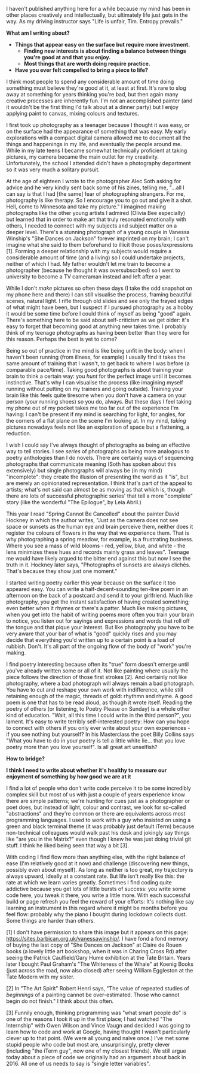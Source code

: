 I haven't published anything here for a while because my mind has been in other places creatively and intellectually, but ultimately life just gets in the way. As my driving instructor says "Life is unfair, Tim. Entropy prevails."

**What am I writing about?**

- **Things that appear easy on the surface but require more investment.**
  - **Finding new interests is about finding a balance between things you're good at and that you enjoy.**
  - **Most things that are worth doing require practice.**
- **Have you ever felt compelled to bring a piece to life?**

I think most people to spend any considerable amount of time doing something must believe they're good at it, at least at first. It's rare to slog away at something for years thinking you're bad, but then again many creative processes are inherently fun. I'm not an accomplished painter (and it wouldn't be the first thing I'd talk about at a dinner party) but I enjoy applying paint to canvas, mixing colours and textures.

I first took up photography as a teenager because I thought it was easy, or on the surface had the appearance of something that was easy. My early explorations with a compact digital camera allowed me to document all the things and happenings in my life, and eventually the people around me. While in my late teens I became somewhat technically proficient at taking pictures, my camera became the main outlet for my creativity. Unfortunately, the school I attended didn't have a photography department so it was very much a solitary pursuit.

At the age of eighteen I wrote to the photographer Alec Soth asking for advice and he very kindly sent back some of his zines, telling me, "...all I can say is that I had [the same] fear of photographing strangers. For me, photography is like therapy. So I encourage you to go out and give it a shot. Hell, come to Minnesota and take my picture." I imagined making photographs like the other young artists I admired (Olivia Bee especially) but learned that in order to make art that truly resonated emotionally with others, I needed to connect with my subjects and subject matter on a deeper level. There's a stunning photograph of a young couple in Vanessa Winship's "She Dances on Jackson" forever imprinted on my brain; I can't imagine what she said to them beforehand to illicit those poses/expressions [1]. Forming a deeper relationship with my subjects would require a considerable amount of time (and a living) so I could undertake projects, neither of which I had. My father wouldn't let me train to become a photographer (because he thought it was oversubscribed) so I went to university to become a TV cameraman instead and left after a year.

While I don't *make* pictures so often these days (I take the odd snapshot on my phone here and there) I can still visualise the process, framing beautiful scenes, natural light. I rifle through old slides and see only the frayed edges of what might have been, but I suspect if I pursued photography as a hobby it would be some time before I could think of myself as being "good" again. There's something here to be said about self-criticism as we get older: it's easy to forget that becoming good at anything new takes time. I probably think of my teenage photographs as having been better than they were for this reason. Perhaps the best is yet to come?

Being so out of practice in the mind is like being unfit in the body: when I haven't been running (from illness, for example) I usually find it takes the same amount of training that I wasn't, to get back to where I was before (a comparable pace/time). Taking good photographs is about training your brain to think a certain way: you *hunt* for the perfect image until it becomes instinctive. That's why I can visualise the process (like imagining myself running without putting on my trainers and going outside). Training your brain like this feels quite tiresome when you don't have a camera on your person (your running shoes) so you do, always. But these days I feel taking my phone out of my pocket takes me too far out of the experience I'm having: I can't be present if my mind is searching for light, for angles, for the corners of a flat plane on the scene I'm looking at. In my mind, *taking* pictures nowadays feels not like an exploration of space but a flattening, a reduction.

I wish I could say I've always thought of photographs as being an effective way to tell stories. I see *series* of photographs as being more analogous to poetry anthologies than I do novels. There are certainly ways of sequencing photographs that communicate meaning (Soth has spoken about this extensively) but single photographs will always be (in my mind) "incomplete": they create the illusion of presenting the world as it "is", but are merely an opinionated representation. I think that's part of the appeal to artists; what's not said can almost be as moving as that which is, though there are lots of successful photographic series' that tell a more "complete" story (like the wonderful "The Epilogue", by Leia Abril.) 

This year I read "Spring Cannot Be Cancelled" about the painter David Hockney in which the author writes, "Just as the camera does not see space or sunsets as the human eye and brain perceive them, neither does it register the colours of flowers in the way that we experience them. That is why photographing a spring meadow, for example, is a frustrating business. Where you see a mass of wild blooms - red, yellow, blue, and white - the lens minimizes these hues and records mainly grass and leaves". Teenage me would have likely argued to the bitter end against this but now I see the truth in it. Hockney later says, "Photographs of sunsets are always clichés. That's because they show just one moment."

I started writing poetry earlier this year because on the surface it too appeared easy. You can write a half-decent-sounding ten-line poem in an afternoon on the back of a postcard and send it to your girlfriend. Much like photography, you get the instant satisfaction of having created something; even better when it rhymes or there's a patter. Much like making pictures, when you get into the habit of writing poems more often you train your brain to notice, you listen out for sayings and expressions and words that roll off the tongue and that pique your interest. But like photography you have to be very aware that your bar of what is "good" quickly rises and you may decide that everything you'd written up to a certain point is a load of rubbish. Don't. It's all part of the ongoing flow of the body of "work" you're making.

I find poetry interesting because often its "true" form doesn't emerge until you've already written some or all of it. Not like painting where usually the piece follows the direction of those first strokes [2]. And certainly not like photography, where a bad photograph will always remain a bad photograph. You have to cut and reshape your own work with indifference, while still retaining enough of the magic, threads of gold: rhythmn and rhyme. A good poem is one that has to be read aloud, as though it wrote itself. Reading the poetry of others (or listening, to Poetry Please on Sunday) is a whole other kind of education. "Wait, all this time I could write in the third person?", you lament. It's easy to write terribly self-interested poetry: How can you hope to connect with others if you only ever write about your own experiences - if you see nothing but yourself? In his Masterclass the poet Billy Collins says "What you have to do in your poetry is tell a little white lie... that you love poetry more than you love yourself". Is all great art unselfish?

**How to bridge?**

**I think I need to write about whether it's healthy to measure our enjoyment of something by how good we are at it**

I find a lot of people who don't write code perceive it to be some incredibly complex skill but most of us with just a couple of years experience know there are simple patterns; we're hunting for cues just as a photographer or poet does, but instead of light, colour and contrast, we look for so-called "abstractions" and they're common or there are equivalents across most programming languages. I used to work with a guy who insisted on using a green and black terminal theme (it was probably just default iTerm) because non-technical colleagues would walk past his desk and jokingly say things like "are you in the Matrix?" even though I knew he was just doing trivial git stuff. I think he liked being seen that way a bit [3].

With coding I find flow more than anything else, with the right balance of ease (I'm relatively good at it now) and challenge (discovering new things, possibly even about myself). As long as neither is too great, my trajectory is always upward, ideally at a constant rate. But life isn't really like this: the rate at which we learn varies greatly. Sometimes I find coding quite addictive because you get lots of little bursts of success: you write some code here, you tweak it there, you write a little more. With each successful build or page refresh you feel the reward of your efforts: It's nothing like say learning an instrument in this regard where it might be months before you feel flow: probably why the piano I bought during lockdown collects dust. Some things are harder than others. 

[1] I don't have permission to share this image but it appears on this page: https://sites.barbican.org.uk/vanessawinship/. I have fond a fond memory of buying the last copy of "She Dances on Jackson" at Claire de Rouen books (a lovely little art bookshop, when it was in Charing Cross Rd) after seeing the Patrick Caulfield/Gary Hume exhibition at the Tate Britain. Years later I bought Paul Graham's "The Whiteness of the Whale" at Koenig Books (just across the road, now also closed) after seeing William Eggleston at the Tate Modern with my sister.

[2] In "The Art Spirit" Robert Henri says, "The value of repeated studies of *beginnings* of a painting cannot be over-estimated. Those who cannot begin do not finish." I think about this often.

[3] Funnily enough, thinking programming was "what smart people do" is one of the reasons I took it up in the first place; I had watched "The Internship" with Owen Wilson and Vince Vaugn and decided I was going to learn how to code and work at Google, having thought I wasn't particularly clever up to that point. (We were all young and naïve once.) I've met some stupid people who code but most are, unsurprisingly, pretty clever (including "the iTerm guy", now one of my closest friends). We still argue today about a piece of code we originally had an argument about back in 2016. All one of us needs to say is "single letter variables".